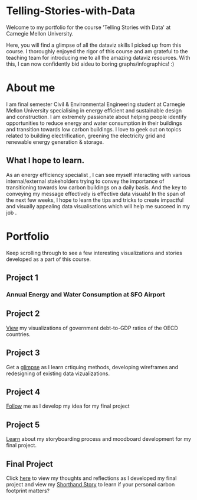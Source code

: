 # Telling-Stories-with-Data
Welcome to my portfolio for the course 'Telling Stories with Data' at Carnegie Mellon University.

Here, you will find a glimpse of all the dataviz skills I picked up from this course. I thoroughly enjoyed the rigor of this course and am grateful to the teaching team for introducing me to all the amazing dataviz resources. With this, I can now confidently bid aideu to boring graphs/infographics! :)

# About me
I am final semester Civil & Environmental Engineering student at Carnegie Mellon University specialising in energy efficient and sustainable design and construction. I am extremely passionate about helping people identify opportunities to reduce energy and water consumption in their buildings and transition towards low carbon buildings. I love to geek out on topics related to building electrification, greening the electricity grid and renewable energy generation & storage.

## What I hope to learn.
As an energy efficiency specialist , I can see myself interacting with various internal/external stakeholders trying to convey the importance of transitioning towards low carbon buildings on a daily basis. And the key to conveying my message effectively is effective data visuals! In the span of the next few weeks, I hope to learn the tips and tricks to create impactful and visually appealing data visualisations which will help me succeed in my job .

# Portfolio
Keep scrolling through to see a few interesting visualizations and stories developed as a part of this course.

## Project 1

### Annual Energy and Water Consumption at SFO Airport
<div class="flourish-embed flourish-chart" data-src="visualisation/7644550"><script src="https://public.flourish.studio/resources/embed.js"></script></div>

## Project 2
[View](/datavizassignment2.md) my visualizations of government debt-to-GDP ratios of the OECD countries.

## Project 3
Get a [glimpse](/Datavizassignment3&4.md) as I learn crtiquing methods, developing wireframes and redesigning of existing data vizualizations.

## Project 4
[Follow](/Final_Project_Apeksha.md) me as I develop my idea for my final project

## Project 5
[Learn](/Final_Project_Part2.md) about my storyboarding process and moodboard development for my final project.


## Final Project
Click [here](/Final_Project_Part3.md) to view my thoughts and reflections as I developed my final project and view my [Shorthand Story](https://carnegiemellon.shorthandstories.com/can-we-bike-our-way-out-of-climate-change/index.html) to learn if your personal carbon footprint matters?


